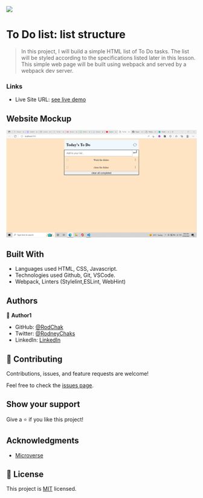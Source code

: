 ![](https://img.shields.io/badge/Microverse-blueviolet)

# To Do list: list structure

>In this project, I will build a simple HTML list of To Do tasks. The list will be styled according to the specifications listed later in this lesson. This simple web page will be built using webpack and served by a webpack dev server.


### Links

- Live Site URL: [see live demo]()

## Website Mockup
![screenshot](./src/images/Screenshot%20(67).png)


## Built With

- Languages used HTML, CSS, Javascript.
- Technologies used Github, Git, VSCode.
- Webpack, Linters (Stylelint,ESLint, WebHint)

## Authors

👤 **Author1**

- GitHub: [@RodChak](https://github.com/RodChak)
- Twitter: [@RodneyChaks](https://twitter.com/RodneyChaks)
- LinkedIn: [LinkedIn](https://www.linkedin.com/in/rtc97/)



## 🤝 Contributing

Contributions, issues, and feature requests are welcome!

Feel free to check the [issues page](../../issues/).

## Show your support

Give a ⭐️ if you like this project!

## Acknowledgments

- [Microverse](https://microverse.org)

## 📝 License

This project is [MIT](./MIT.md) licensed.